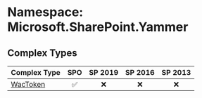 # Namespace: Microsoft.SharePoint.Yammer

## Complex Types

Complex Type | SPO | SP 2019 | SP 2016 | SP 2013
----------|:---:|:-------:|:-------:|:-------:
[WacToken](./ComplexTypes/WacToken.md) | ✅ | ❌ | ❌ | ❌